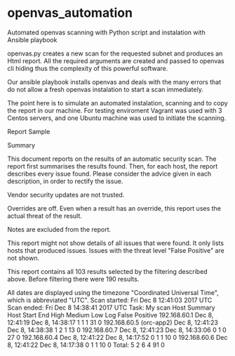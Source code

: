 # openvas_automation
Automated openvas scanning with Python script and instalation with Ansible playbook

openvas.py creates a new scan for the requested subnet and produces an Html report. All the required arguments are created and passed to openvas cli hiding thus the complexity of this powerful software.

Our ansible playbook installs openvas and deals with the many errors that do not allow a fresh openvas instalation to start a scan immediately.

The point here is to simulate an automated instalation, scanning and to copy the report in our machine. For testing enviroment Vagrant was used with 3 Centos servers, and one Ubuntu machine was used to initiate the scanning.

Report Sample


Summary

This document reports on the results of an automatic security scan. The report first summarises the results found. Then, for each host, the report describes every issue found. Please consider the advice given in each description, in order to rectify the issue.

Vendor security updates are not trusted.

Overrides are off. Even when a result has an override, this report uses the actual threat of the result.

Notes are excluded from the report.

This report might not show details of all issues that were found. It only lists hosts that produced issues. Issues with the threat level "False Positive" are not shown.

This report contains all 103 results selected by the filtering described above. Before filtering there were 190 results.

All dates are displayed using the timezone "Coordinated Universal Time", which is abbreviated "UTC".
Scan started: 	Fri Dec 8 12:41:03 2017 UTC
Scan ended: 	Fri Dec 8 14:38:41 2017 UTC
Task: 	My scan
Host Summary
Host 	Start 	End 	High 	Medium 	Low 	Log 	False Positive
192.168.60.1 	Dec 8, 12:41:19 	Dec 8, 14:38:17 	1 	1 	1 	31 	0
192.168.60.5 (orc-app2) 	Dec 8, 12:41:23 	Dec 8, 14:38:38 	1 	2 	1 	13 	0
192.168.60.7 	Dec 8, 12:41:23 	Dec 8, 14:33:06 	0 	1 	0 	27 	0
192.168.60.4 	Dec 8, 12:41:22 	Dec 8, 14:17:52 	0 	1 	1 	10 	0
192.168.60.6 	Dec 8, 12:41:22 	Dec 8, 14:17:38 	0 	1 	1 	10 	0
Total: 5 			2 	6 	4 	91 	0
